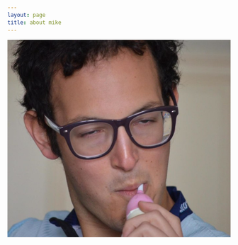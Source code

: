 ```yaml
---
layout: page
title: about mike
---
```


![this is me practicing good dental hygeine](/images/me.jpg)